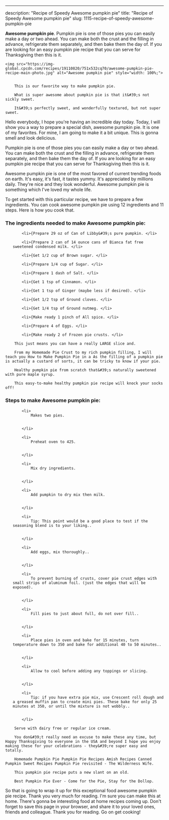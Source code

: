 ---
description: "Recipe of Speedy Awesome pumpkin pie"
title: "Recipe of Speedy Awesome pumpkin pie"
slug: 1115-recipe-of-speedy-awesome-pumpkin-pie

<p>
	<strong>Awesome pumpkin pie</strong>. 
	Pumpkin pie is one of those pies you can easily make a day or two ahead. You can make both the crust and the filling in advance, refrigerate them separately, and then bake them the day of. If you are looking for an easy pumpkin pie recipe that you can serve for Thanksgiving then this is it.
</p>
<p>
	
	<img src="https://img-global.cpcdn.com/recipes/19110820/751x532cq70/awesome-pumpkin-pie-recipe-main-photo.jpg" alt="Awesome pumpkin pie" style="width: 100%;">
	
	
		This is our favorite way to make pumpkin pie.
	
		What is super awesome about pumpkin pie is that it&#39;s not sickly sweet.
	
		It&#39;s perfectly sweet, and wonderfully textured, but not super sweet.
	
</p>
<p>
	Hello everybody, I hope you're having an incredible day today. Today, I will show you a way to prepare a special dish, awesome pumpkin pie. It is one of my favorites. For mine, I am going to make it a bit unique. This is gonna smell and look delicious.
</p>
	
<p>
	Pumpkin pie is one of those pies you can easily make a day or two ahead. You can make both the crust and the filling in advance, refrigerate them separately, and then bake them the day of. If you are looking for an easy pumpkin pie recipe that you can serve for Thanksgiving then this is it.
</p>
<p>
	Awesome pumpkin pie is one of the most favored of current trending foods on earth. It's easy, it's fast, it tastes yummy. It's appreciated by millions daily. They're nice and they look wonderful. Awesome pumpkin pie is something which I've loved my whole life.
</p>

<p>
To get started with this particular recipe, we have to prepare a few ingredients. You can cook awesome pumpkin pie using 12 ingredients and 11 steps. Here is how you cook that.
</p>

<h3>The ingredients needed to make Awesome pumpkin pie:</h3>

<ol>
	
		<li>{Prepare 29 oz of Can of Libby&#39;s pure pumpkin. </li>
	
		<li>{Prepare 2 can of 14 ounce cans of Bianca fat free sweetened condensed milk. </li>
	
		<li>{Get 1/2 cup of Brown sugar. </li>
	
		<li>{Prepare 1/4 cup of Sugar. </li>
	
		<li>{Prepare 1 dash of Salt. </li>
	
		<li>{Get 1 tsp of Cinnamon. </li>
	
		<li>{Get 1 tsp of Ginger (maybe less if desired). </li>
	
		<li>{Get 1/2 tsp of Ground cloves. </li>
	
		<li>{Get 1/4 tsp of Ground nutmeg. </li>
	
		<li>{Make ready 1 pinch of All spice. </li>
	
		<li>{Prepare 4 of Eggs. </li>
	
		<li>{Make ready 2 of Frozen pie crusts. </li>
	
</ol>
<p>
	
		This just means you can have a really LARGE slice and.
	
		From my Homemade Pie Crust to my rich pumpkin filling, I will teach you How to Make Pumpkin Pie in a As the filling of a pumpkin pie is actually a custard of sorts, it can be tricky to know if your pie.
	
		Healthy pumpkin pie from scratch that&#39;s naturally sweetened with pure maple syrup.
	
		This easy-to-make healthy pumpkin pie recipe will knock your socks off!
	
</p>

<h3>Steps to make Awesome pumpkin pie:</h3>

<ol>
	
		<li>
			Makes two pies.
			
			
		</li>
	
		<li>
			Preheat oven to 425.
			
			
		</li>
	
		<li>
			Mix dry ingredients.
			
			
		</li>
	
		<li>
			Add pumpkin to dry mix then milk.
			
			
		</li>
	
		<li>
			Tip: This point would be a good place to test if the seasoning blend is to your liking..
			
			
		</li>
	
		<li>
			Add eggs, mix thoroughly..
			
			
		</li>
	
		<li>
			To prevent burning of crusts, cover pie crust edges with small strips of aluminum foil. (just the edges that will be exposed).
			
			
		</li>
	
		<li>
			Fill pies to just about full, do not over fill..
			
			
		</li>
	
		<li>
			Place pies in oven and bake for 15 minutes, turn temperature down to 350 and bake for additional 40 to 50 minutes..
			
			
		</li>
	
		<li>
			Allow to cool before adding any toppings or slicing.
			
			
		</li>
	
		<li>
			Tip: if you have extra pie mix, use Crescent roll dough and a greased muffin pan to create mini pies. These bake for only 25 minutes at 350, or until the mixture is not wobbly..
			
			
		</li>
	
</ol>

<p>
	
		Serve with dairy free or regular ice cream.
	
		You don&#39;t really need an excuse to make these any time, but Happy Thanksgiving to everyone in the USA and beyond I hope you enjoy making these for your celebrations - they&#39;re super easy and totally.
	
		Homemade Pumpkin Pie Pumpkin Pie Recipes Amish Recipes Canned Pumpkin Sweet Recipes Pumpkin Pie revisited - The Wilderness Wife.
	
		This pumpkin pie recipe puts a new slant on an old.
	
		Best Pumpkin Pie Ever - Come for the Pie, Stay for the Dollop.
	
</p>

<p>
	So that is going to wrap it up for this exceptional food awesome pumpkin pie recipe. Thank you very much for reading. I'm sure you can make this at home. There's gonna be interesting food at home recipes coming up. Don't forget to save this page in your browser, and share it to your loved ones, friends and colleague. Thank you for reading. Go on get cooking!
</p>
